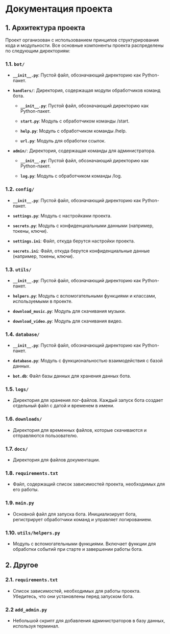 # Документация проекта

## 1. Архитектура проекта

Проект организован с использованием принципов структурирования кода и модульности. Все основные компоненты проекта распределены по следующим директориям:

### 1.1. `bot/`

- **`__init__.py`**: Пустой файл, обозначающий директорию как Python-пакет.
  
- **`handlers/`**: Директория, содержащая модули обработчиков команд бота.

  - **`__init__.py`**: Пустой файл, обозначающий директорию как Python-пакет.
  
  - **`start.py`**: Модуль с обработчиком команды /start.
  
  - **`help.py`**: Модуль с обработчиком команды /help.
  
  - **`url.py`**: Модуль для обработки ссылок. 

- **`admin/`**: Директория, содержащая команды для администратора.

  - **`__init__.py`**: Пустой файл, обозначающий директорию как Python-пакет.
  
  - **`log.py`**: Модуль с обработчиком команды /log.

### 1.2. `config/`

- **`__init__.py`**: Пустой файл, обозначающий директорию как Python-пакет.

- **`settings.py`**: Модуль с настройками проекта.

- **`secrets.py`**: Модуль с конфиденциальными данными (например, токены, ключи).

- **`settings.ini`**: Файл, откуда берутся настройки проекта.

- **`secrets.ini`**: Файл, откуда берутся конфиденциальные данные (например, токены, ключи).

### 1.3. `utils/`

- **`__init__.py`**: Пустой файл, обозначающий директорию как Python-пакет.

- **`helpers.py`**: Модуль с вспомогательными функциями и классами, используемыми в проекте.

- **`download_music.py`**: Модуль для скачивания музыки.

- **`download_video.py`**: Модуль для скачивания видео.

### 1.4. `database/`

- **`__init__.py`**: Пустой файл, обозначающий директорию как Python-пакет.

- **`database.py`**: Модуль с функциональностью взаимодействия с базой данных.

- **`bot.db`**: Файл базы данных для хранения данных бота.

### 1.5. `logs/`

- Директория для хранения лог-файлов. Каждый запуск бота создает отдельный файл с датой и временем в имени.

### 1.6. `downloads/`

- Директория для временных файлов, которые скачиваются и отправляются пользователю.

### 1.7. `docs/`

- Директория для файлов документации.

### 1.8. `requirements.txt`

- Файл, содержащий список зависимостей проекта, необходимых для его работы.

### 1.9. `main.py`

- Основной файл для запуска бота. Инициализирует бота, регистрирует обработчики команд и управляет логированием.

### 1.10. `utils/helpers.py`

- Модуль с вспомогательными функциями. Включает функции для обработки событий при старте и завершении работы бота.

## 2. Другое 

### 2.1. `requirements.txt`

- Список зависимостей, необходимых для работы проекта. Убедитесь, что они установлены перед запуском бота.

### 2.2 `add_admin.py`

- Небольшой скрипт для добавления администраторов в базу данных, используя терминал.